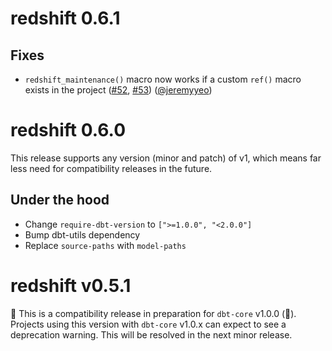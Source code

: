 # redshift 0.6.1
## Fixes
- `redshift_maintenance()` macro now works if a custom `ref()` macro exists in the project ([#52](https://github.com/dbt-labs/redshift/issues/52), [#53](https://github.com/dbt-labs/redshift/pull/53)) ([@jeremyyeo](https://github.com/jeremyyeo))

# redshift 0.6.0

This release supports any version (minor and patch) of v1, which means far less need for compatibility releases in the future.

## Under the hood
- Change `require-dbt-version` to `[">=1.0.0", "<2.0.0"]`
- Bump dbt-utils dependency
- Replace `source-paths` with `model-paths`

# redshift v0.5.1
🚨 This is a compatibility release in preparation for `dbt-core` v1.0.0 (🎉). Projects using this version with `dbt-core` v1.0.x can expect to see a deprecation warning. This will be resolved in the next minor release.
